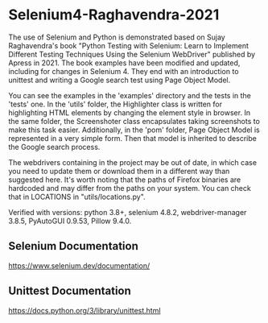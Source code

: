 # Selenium4-Raghavendra-2021

The use of Selenium and Python is demonstrated based on Sujay Raghavendra's book "Python Testing with Selenium: Learn to Implement Different Testing Techniques Using the Selenium WebDriver" published by Apress in 2021. The book examples have been modified and updated, including for changes in Selenium 4. They end with an introduction to unittest and writing a Google search test using Page Object Model.

You can see the examples in the 'examples' directory and the tests in the 'tests' one. In the 'utils' folder, the Highlighter class is written for highlighting HTML elements by changing the element style in browser. In the same folder, the Screenshoter class encapsulates taking screenshots to make this task easier. Additionally, in the 'pom' folder, Page Object Model is represented in a very simple form. Then that model is inherited to describe the Google search process.

The webdrivers containing in the project may be out of date, in which case you need to update them or download them in a different way than suggested here. It's worth noting that the paths of Firefox binaries are hardcoded and may differ from the paths on your system. You can check that in LOCATIONS in "utils/locations.py".

Verified with versions: python 3.8+, selenium 4.8.2, webdriver-manager 3.8.5, PyAutoGUI 0.9.53, Pillow 9.4.0. 

## Selenium Documentation 

https://www.selenium.dev/documentation/

## Unittest Documentation

https://docs.python.org/3/library/unittest.html

